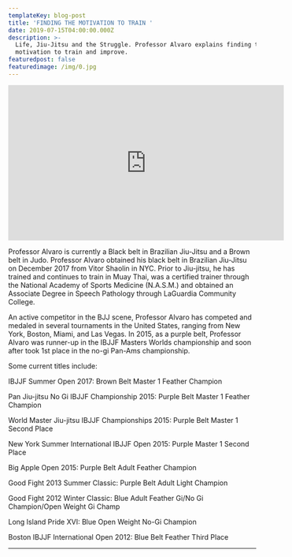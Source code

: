 ```yaml
---
templateKey: blog-post
title: 'FINDING THE MOTIVATION TO TRAIN '
date: 2019-07-15T04:00:00.000Z
description: >-
  Life, Jiu-Jitsu and the Struggle. Professor Alvaro explains finding the
  motivation to train and improve. 
featuredpost: false
featuredimage: /img/0.jpg
---
```



<iframe width="560" height="315" src="https://www.youtube.com/embed/kWblycLnNuc" frameborder="0" allow="accelerometer; autoplay; encrypted-media; gyroscope; picture-in-picture" allowfullscreen></iframe>

Professor Alvaro is currently a Black belt in Brazilian Jiu-Jitsu and a Brown belt in Judo. Professor Alvaro obtained his black belt in Brazilian Jiu-Jitsu on December 2017 from Vitor Shaolin in NYC. Prior to Jiu-jitsu, he has trained and continues to train in Muay Thai, was a certified trainer through the National Academy of Sports Medicine (N.A.S.M.) and obtained an Associate Degree in Speech Pathology through LaGuardia Community College.



An active competitor in the BJJ scene, Professor Alvaro has competed and medaled in several tournaments in the United States, ranging from New York, Boston, Miami, and Las Vegas. In 2015, as a purple belt, Professor Alvaro was runner-up in the IBJJF Masters Worlds championship and soon after took 1st place in the no-gi Pan-Ams championship.



Some current titles include:



IBJJF Summer Open 2017: Brown Belt Master 1 Feather Champion

Pan Jiu-jitsu No Gi IBJJF Championship 2015: Purple Belt Master 1 Feather Champion

World Master Jiu-jitsu IBJJF Championships 2015: Purple Belt Master 1 Second Place

New York Summer International IBJJF Open 2015: Purple Master 1 Second Place

Big Apple Open 2015: Purple Belt Adult Feather Champion

Good Fight 2013 Summer Classic: Purple Belt Adult Light Champion

Good Fight 2012 Winter Classic: Blue Adult Feather Gi/No Gi Champion/Open Weight Gi Champ

Long Island Pride XVI: Blue Open Weight No-Gi Champion

Boston IBJJF International Open 2012: Blue Belt Feather Third Place

****
